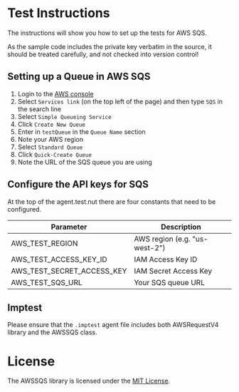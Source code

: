 # Test Instructions

The instructions will show you how to set up the tests for AWS SQS.

As the sample code includes the private key verbatim in the source, it should be treated carefully, and not checked into version control!

## Setting up a Queue in AWS SQS

1. Login to the [AWS console](https://aws.amazon.com/console/)
1. Select `Services link` (on the top left of the page) and then type `SQS` in the search line
1. Select `Simple Queueing Service`
1. Click `Create New Queue`
1. Enter in `testQueue` in the `Queue Name` section
1. Note your AWS region
1. Select `Standard Queue`
1. Click `Quick-Create Queue`
1. Note the URL of the SQS queue you are using

## Configure the API keys for SQS

At the top of the agent.test.nut there are four constants that need to be configured.

Parameter                   | Description
--------------------------- | -----------
AWS_TEST_REGION     		| AWS region (e.g. "us-west-2")
AWS_TEST_ACCESS_KEY_ID      | IAM Access Key ID
AWS_TEST_SECRET_ACCESS_KEY  | IAM Secret Access Key
AWS_TEST_SQS_URL			| Your SQS queue URL

## Imptest
 Please ensure that the `.imptest` agent file includes both AWSRequestV4 library and the AWSSQS class.

# License

 The AWSSQS library is licensed under the [MIT License](../LICENSE).

